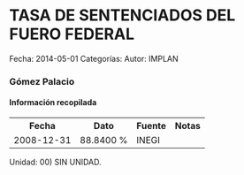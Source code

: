 TASA DE SENTENCIADOS DEL FUERO FEDERAL
=====

Fecha: 2014-05-01
Categorías: 
Autor: IMPLAN

### Gómez Palacio

#### Información recopilada

<table class="table table-hover table-bordered">
  <tr><th>Fecha</th><th>Dato</th><th>Fuente</th><th>Notas</th></tr>
  <tr><td>2008-12-31</td><td>88.8400 %</td><td>INEGI</td><td></td></tr>
</table>

Unidad: 00) SIN UNIDAD.
